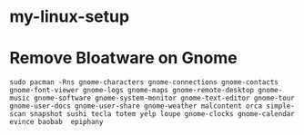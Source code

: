 # my-linux-setup

# Remove Bloatware on Gnome
`sudo pacman -Rns gnome-characters gnome-connections gnome-contacts gnome-font-viewer gnome-logs gnome-maps gnome-remote-desktop gnome-music gnome-software gnome-system-monitor gnome-text-editor gnome-tour gnome-user-docs gnome-user-share gnome-weather malcontent orca simple-scan snapshot sushi tecla totem yelp loupe gnome-clocks gnome-calendar evince baobab  epiphany`
